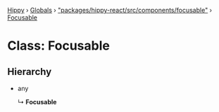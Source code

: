 [Hippy](../README.md) › [Globals](../globals.md) › ["packages/hippy-react/src/components/focusable"](../modules/_packages_hippy_react_src_components_focusable_.md) › [Focusable](_packages_hippy_react_src_components_focusable_.focusable.md)

# Class: Focusable

## Hierarchy

* any

  ↳ **Focusable**

